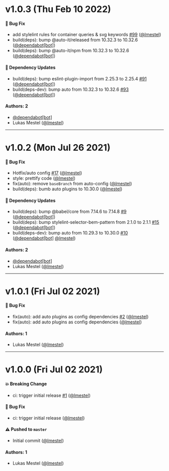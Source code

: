 # v1.0.3 (Thu Feb 10 2022)

#### 🐛 Bug Fix

- add stylelint rules for container queries & svg keywords [#99](https://github.com/kickstartDS/config/pull/99) ([@lmestel](https://github.com/lmestel))
- build(deps): bump @auto-it/released from 10.32.3 to 10.32.6 ([@dependabot[bot]](https://github.com/dependabot[bot]))
- build(deps): bump @auto-it/npm from 10.32.3 to 10.32.6 ([@dependabot[bot]](https://github.com/dependabot[bot]))

#### 🔩 Dependency Updates

- build(deps): bump eslint-plugin-import from 2.25.3 to 2.25.4 [#91](https://github.com/kickstartDS/config/pull/91) ([@dependabot[bot]](https://github.com/dependabot[bot]))
- build(deps-dev): bump auto from 10.32.3 to 10.32.6 [#93](https://github.com/kickstartDS/config/pull/93) ([@dependabot[bot]](https://github.com/dependabot[bot]))

#### Authors: 2

- [@dependabot[bot]](https://github.com/dependabot[bot])
- Lukas Mestel ([@lmestel](https://github.com/lmestel))

---

# v1.0.2 (Mon Jul 26 2021)

#### 🐛 Bug Fix

- Hotfix/auto config [#17](https://github.com/kickstartDS/config/pull/17) ([@lmestel](https://github.com/lmestel))
- style: prettify code ([@lmestel](https://github.com/lmestel))
- fix(auto): remove `baseBranch` from auto-config ([@lmestel](https://github.com/lmestel))
- build(deps): bumb auto plugins to 10.30.0 ([@lmestel](https://github.com/lmestel))

#### 🔩 Dependency Updates

- build(deps): bump @babel/core from 7.14.6 to 7.14.8 [#9](https://github.com/kickstartDS/config/pull/9) ([@dependabot[bot]](https://github.com/dependabot[bot]))
- build(deps): bump stylelint-selector-bem-pattern from 2.1.0 to 2.1.1 [#15](https://github.com/kickstartDS/config/pull/15) ([@dependabot[bot]](https://github.com/dependabot[bot]))
- build(deps-dev): bump auto from 10.29.3 to 10.30.0 [#10](https://github.com/kickstartDS/config/pull/10) ([@dependabot[bot]](https://github.com/dependabot[bot]) [@lmestel](https://github.com/lmestel))

#### Authors: 2

- [@dependabot[bot]](https://github.com/dependabot[bot])
- Lukas Mestel ([@lmestel](https://github.com/lmestel))

---

# v1.0.1 (Fri Jul 02 2021)

#### 🐛 Bug Fix

- fix(auto): add auto plugins as config dependencies [#2](https://github.com/kickstartDS/config/pull/2) ([@lmestel](https://github.com/lmestel))
- fix(auto): add auto plugins as config dependencies ([@lmestel](https://github.com/lmestel))

#### Authors: 1

- Lukas Mestel ([@lmestel](https://github.com/lmestel))

---

# v1.0.0 (Fri Jul 02 2021)

#### 💥 Breaking Change

- ci: trigger initial release [#1](https://github.com/kickstartDS/config/pull/1) ([@lmestel](https://github.com/lmestel))

#### 🐛 Bug Fix

- ci: trigger initial release ([@lmestel](https://github.com/lmestel))

#### ⚠️ Pushed to `master`

- Initial commit ([@lmestel](https://github.com/lmestel))

#### Authors: 1

- Lukas Mestel ([@lmestel](https://github.com/lmestel))
